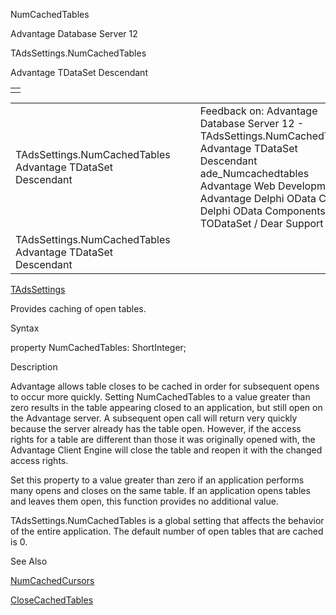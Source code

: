 NumCachedTables




Advantage Database Server 12  

TAdsSettings.NumCachedTables

Advantage TDataSet Descendant

|  |
| --- |
|  |

|  |  |  |  |  |
| --- | --- | --- | --- | --- |
| TAdsSettings.NumCachedTables  Advantage TDataSet Descendant |  |  | Feedback on: Advantage Database Server 12 - TAdsSettings.NumCachedTables Advantage TDataSet Descendant ade\_Numcachedtables Advantage Web Development > Advantage Delphi OData Client > Delphi OData Components > TODataSet / Dear Support Staff, |  |
| TAdsSettings.NumCachedTables  Advantage TDataSet Descendant |  |  |  |  |

[TAdsSettings](ade_tadssettings_7.htm)

Provides caching of open tables.

Syntax

property NumCachedTables: ShortInteger;

Description

Advantage allows table closes to be cached in order for subsequent opens to occur more quickly. Setting NumCachedTables to a value greater than zero results in the table appearing closed to an application, but still open on the Advantage server. A subsequent open call will return very quickly because the server already has the table open. However, if the access rights for a table are different than those it was originally opened with, the Advantage Client Engine will close the table and reopen it with the changed access rights.

Set this property to a value greater than zero if an application performs many opens and closes on the same table. If an application opens tables and leaves them open, this function provides no additional value.

TAdsSettings.NumCachedTables is a global setting that affects the behavior of the entire application. The default number of open tables that are cached is 0.

See Also

[NumCachedCursors](ade_numcachedcursors.htm)

[CloseCachedTables](ade_closecachedtables.htm)